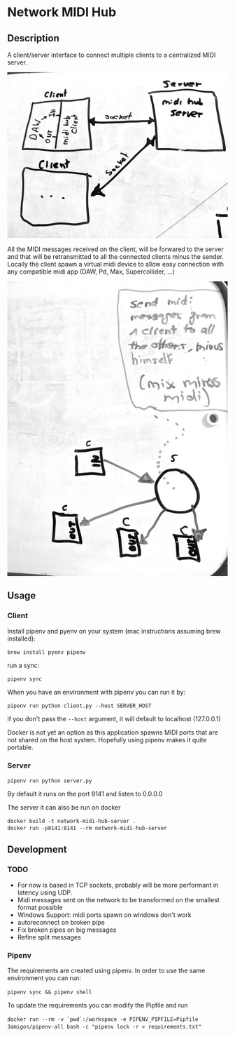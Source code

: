 # Network MIDI Hub

## Description
A client/server interface to connect multiple clients to a centralized MIDI server. 

![Midi Hub Diagram 1](midi-hub-diagram.jpg)

All the MIDI messages received on the client, will be forwared to the server and that will be retransmitted to all the connected clients minus the sender. Locally the client spawn a virtual midi device to allow easy connection with any compatible midi app (DAW, Pd, Max, Supercollider, ...)

![Midi Hub Diagram 2](midi-hub-diagram-2.jpg)

## Usage

### Client

Install pipenv and pyenv on your system (mac instructions assuming brew installed):

```
brew install pyenv pipenv
```

run a sync:

```
pipenv sync
```

When you have an environment with pipenv you can run it by:

```
pipenv run python client.py --host SERVER_HOST
```

if you don't pass the `--host` argument, it will default to localhost (127.0.0.1)

Docker is not yet an option as this application spawns MIDI ports that are not shared on the host system. Hopefully using pipenv makes it quite portable.

### Server

```
pipenv run python server.py
```

By default it runs on the port 8141 and listen to 0.0.0.0

The server it can also be run on docker

```
docker build -t network-midi-hub-server .
docker run -p8141:8141 --rm network-midi-hub-server

```

## Development

### TODO

- For now is based in TCP sockets, probably will be more performant in latency using UDP.
- Midi messages sent on the network to be transformed on the smallest format possible
- Windows Support: midi ports spawn on windows don't work
- autoreconnect on broken pipe
- Fix broken pipes on big messages
- Refine split messages

### Pipenv

The requirements are created using pipenv. In order to use the same environment you can run:

```pipenv sync && pipenv shell```

To update the requirements you can modify the Pipfile and run

```docker run --rm -v `pwd`:/workspace -e PIPENV_PIPFILE=Pipfile 3amigos/pipenv-all bash -c "pipenv lock -r > requirements.txt"```
